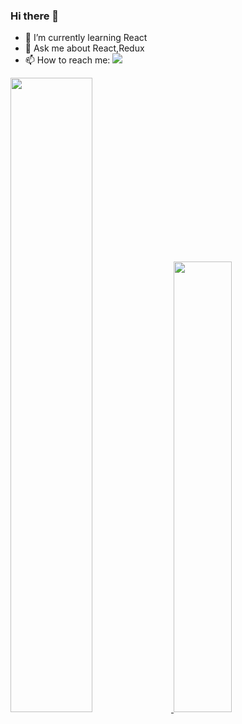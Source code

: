 ### Hi there 👋

- 🌱 I’m currently learning React
- 💬 Ask me about React,Redux
- 📫 How to reach me: [![](https://img.icons8.com/color/20/000000/telegram-app--v1.png)](https://telegram.me/cruzer_blaze)

<a href="https://github.com/gokul1630">
    <img src="https://github-readme-stats.vercel.app/api?username=gokul1630&count_private=true&show_icons=true&theme=chartreuse-dark&hide_border=true" width="51%" />
</a>
<a href="https://github.com/gokul1630">
  <img src="https://github-readme-stats.vercel.app/api/top-langs/?username=gokul1630&theme=chartreuse-dark&layout=compact&hide_border=true" width="43%" />
</a>
